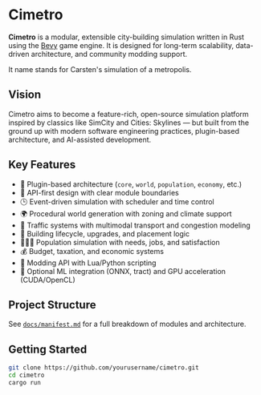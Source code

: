 # Cimetro

**Cimetro** is a modular, extensible city-building simulation written in Rust using the [Bevy](https://bevyengine.org/) game engine. It is designed for long-term scalability, data-driven architecture, and community modding support.

It name stands for Carsten's simulation of a metropolis.

## Vision

Cimetro aims to become a feature-rich, open-source simulation platform inspired by classics like SimCity and Cities: Skylines — but built from the ground up with modern software engineering practices, plugin-based architecture, and AI-assisted development.

## Key Features

- 🧱 Plugin-based architecture (`core`, `world`, `population`, `economy`, etc.)
- 🧠 API-first design with clear module boundaries
- 🕒 Event-driven simulation with scheduler and time control
- 🌍 Procedural world generation with zoning and climate support
- 🚗 Traffic systems with multimodal transport and congestion modeling
- 🏢 Building lifecycle, upgrades, and placement logic
- 🧑‍🤝‍🧑 Population simulation with needs, jobs, and satisfaction
- 💰 Budget, taxation, and economic systems
- 🧰 Modding API with Lua/Python scripting
- 🧠 Optional ML integration (ONNX, tract) and GPU acceleration (CUDA/OpenCL)

## Project Structure

See [`docs/manifest.md`](docs/manifest.md) for a full breakdown of modules and architecture.

## Getting Started

```bash
git clone https://github.com/yourusername/cimetro.git
cd cimetro
cargo run
